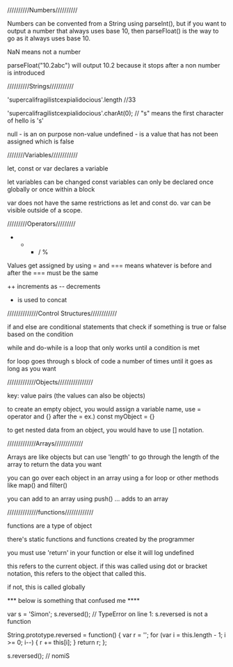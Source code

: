 //////////Numbers//////////

Numbers can be convented from a String using parseInt(), but if you want to output a number that always uses base 10, then parseFloat() is the way to go as it always uses base 10.

NaN means not a number

parseFloat("10.2abc") will output 10.2 because it stops after a non number is introduced

//////////Strings///////////

'supercalifragilistcexpialidocious'.length //33

'supercalifragilistcexpialidocious'.charAt(0); // "s"
means the first character of hello is 's'

null - is an on purpose non-value
undefined - is a value that has not been assigned which is false

////////Variables////////////

let, const or var declares a variable

let variables can be changed
const variables can only be declared once globally or once within a block

var does not have the same restrictions as let and const do. var can be visible outside of a scope.

/////////Operators/////////


+ - * / %

Values get assigned by using =
and === means whatever is before and after the === must be the same

++ increments as -- decrements

+ is used to concat


//////////////Control Structures////////////

if and else are conditional statements that check if something is true or false based on the condition

while and do-while is a loop that only works until a condition is met

for loop goes through s block of code a number of times until it goes as long as you want

/////////////Objects////////////////

key: value pairs (the values can also be objects)

to create an empty object, you would assign a variable name, use = operator and {} after the =
ex.)  const myObject = {}

to get nested data from an object, you would have to use [] notation. 

/////////////Arrays/////////////

Arrays are like objects but can use 'length' to go through the length of the array to return the data you want

you can go over each object in an array using a for loop or other methods like map() and filter()

you can add to an array using push()
... adds to an array


//////////////functions/////////////

functions are a type of object

there's static functions and functions created by the programmer

you must use 'return' in your function or else it will log undefined

this refers to the current object. if this was called using dot or bracket notation, this refers to the object that called this.

if not, this is called globally


*** below is something that confused me ****

var s = 'Simon';
s.reversed(); // TypeError on line 1: s.reversed is not a function

String.prototype.reversed = function() {
  var r = '';
  for (var i = this.length - 1; i >= 0; i--) {
    r += this[i];
  }
  return r;
};

s.reversed(); // nomiS


